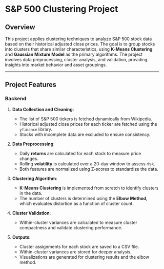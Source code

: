 # S&P 500 Clustering Project

## Overview
This project applies clustering techniques to analyze S&P 500 stock data based on their historical adjusted close prices. The goal is to group stocks into clusters that share similar characteristics, using **K-Means Clustering** and **Gaussian Mixture Model** as the primary algorithms. The project involves data preprocessing, cluster analysis, and validation, providing insights into market behavior and asset groupings.

---

## Project Features

### Backend
1. **Data Collection and Cleaning**:
   - The list of S&P 500 tickers is fetched dynamically from Wikipedia.
   - Historical adjusted close prices for each ticker are fetched using the `yfinance` library.
   - Stocks with incomplete data are excluded to ensure consistency.

2. **Data Preprocessing**:
   - Daily **returns** are calculated for each stock to measure price changes.
   - Rolling **volatility** is calculated over a 20-day window to assess risk.
   - Both features are normalized using Z-scores to standardize the data.

3. **Clustering Algorithm**:
   - **K-Means Clustering** is implemented from scratch to identify clusters in the data.
   - The number of clusters is determined using the **Elbow Method**, which evaluates distortion as a function of cluster count.

4. **Cluster Validation**:
   - Within-cluster variances are calculated to measure cluster compactness and validate clustering performance.

5. **Outputs**:
   - Cluster assignments for each stock are saved to a CSV file.
   - Within-cluster variances are stored for deeper analysis.
   - Visualizations are generated for clustering results and the elbow method.
